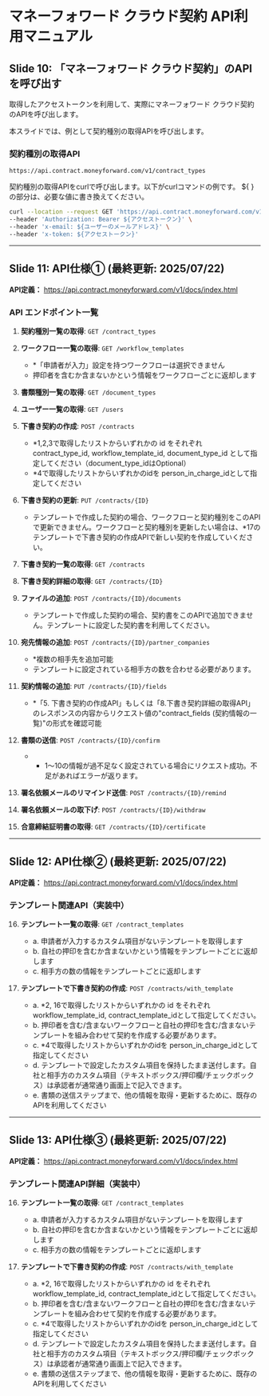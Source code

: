 # マネーフォワード クラウド契約 API利用マニュアル

## Slide 10: 「マネーフォワード クラウド契約」のAPIを呼び出す

取得したアクセストークンを利用して、実際にマネーフォワード クラウド契約のAPIを呼び出します。

本スライドでは、例として契約種別の取得APIを呼び出します。

### 契約種別の取得API
```
https://api.contract.moneyforward.com/v1/contract_types
```

契約種別の取得APIをcurlで呼び出します。以下がcurlコマンドの例です。 ${ }の部分は、必要な値に書き換えてください。

```bash
curl --location --request GET 'https://api.contract.moneyforward.com/v1/contract_types' \
--header 'Authorization: Bearer ${アクセストークン}' \
--header 'x-email: ${ユーザーのメールアドレス}' \
--header 'x-token: ${アクセストークン}'
```

---

## Slide 11: API仕様① (最終更新: 2025/07/22)

**API定義：** https://api.contract.moneyforward.com/v1/docs/index.html

### API エンドポイント一覧

1. **契約種別一覧の取得**: `GET /contract_types`

2. **ワークフロー一覧の取得**: `GET /workflow_templates`
   - *「申請者が入力」設定を持つワークフローは選択できません
   - 押印者を含むか含まないかという情報をワークフローごとに返却します

3. **書類種別一覧の取得**: `GET /document_types`

4. **ユーザー一覧の取得**: `GET /users`

5. **下書き契約の作成**: `POST /contracts`
   - *1,2,3で取得したリストからいずれかの id をそれぞれ contract_type_id, workflow_template_id, document_type_id として指定してください（document_type_idはOptional）
   - *4で取得したリストからいずれかのidを person_in_charge_idとして指定してください

6. **下書き契約の更新**: `PUT /contracts/{ID}`
   - テンプレートで作成した契約の場合、ワークフローと契約種別をこのAPIで更新できません。ワークフローと契約種別を更新したい場合は、*17のテンプレートで下書き契約の作成APIで新しい契約を作成していください。

7. **下書き契約一覧の取得**: `GET /contracts`

8. **下書き契約詳細の取得**: `GET /contracts/{ID}`

9. **ファイルの追加**: `POST /contracts/{ID}/documents`
   - テンプレートで作成した契約の場合、契約書をこのAPIで追加できません。テンプレートに設定した契約書を利用してください。

10. **宛先情報の追加**: `POST /contracts/{ID}/partner_companies`
    - *複数の相手先を追加可能
    - テンプレートに設定されている相手方の数を合わせる必要があります。

11. **契約情報の追加**: `PUT /contracts/{ID}/fields`
    - *「5. 下書き契約の作成API」もしくは「8.下書き契約詳細の取得API」のレスポンスの内容からリクエスト値の"contract_fields (契約情報の一覧)"の形式を確認可能

12. **書類の送信**: `POST /contracts/{ID}/confirm`
    - * 1〜10の情報が過不足なく設定されている場合にリクエスト成功。不足があればエラーが返ります。

13. **署名依頼メールのリマインド送信**: `POST /contracts/{ID}/remind`

14. **署名依頼メールの取下げ**: `POST /contracts/{ID}/withdraw`

15. **合意締結証明書の取得**: `GET /contracts/{ID}/certificate`

---

## Slide 12: API仕様② (最終更新: 2025/07/22)

**API定義：** https://api.contract.moneyforward.com/v1/docs/index.html

### テンプレート関連API（実装中）

16. **テンプレート一覧の取得**: `GET /contract_templates`
    - a. 申請者が入力するカスタム項目がないテンプレートを取得します
    - b. 自社の押印を含むか含まないかという情報をテンプレートごとに返却します
    - c. 相手方の数の情報をテンプレートごとに返却します

17. **テンプレートで下書き契約の作成**: `POST /contracts/with_template`
    - a. *2, 16で取得したリストからいずれかの id をそれぞれ workflow_template_id, contract_template_idとして指定してください。
    - b. 押印者を含む/含まないワークフローと自社の押印を含む/含まないテンプレートを組み合わせて契約を作成する必要があります。
    - c. *4で取得したリストからいずれかのidを person_in_charge_idとして指定してください
    - d. テンプレートで設定したカスタム項目を保持したまま送付します。自社と相手方のカスタム項目（テキストボックス/押印欄/チェックボックス）は承認者が通常通り画面上で記入できます。
    - e. 書類の送信ステップまで、他の情報を取得・更新するために、既存のAPIを利用してください

---

## Slide 13: API仕様③ (最終更新: 2025/07/22)

**API定義：** https://api.contract.moneyforward.com/v1/docs/index.html

### テンプレート関連API詳細（実装中）

16. **テンプレート一覧の取得**: `GET /contract_templates`
    - a. 申請者が入力するカスタム項目がないテンプレートを取得します
    - b. 自社の押印を含むか含まないかという情報をテンプレートごとに返却します
    - c. 相手方の数の情報をテンプレートごとに返却します

17. **テンプレートで下書き契約の作成**: `POST /contracts/with_template`
    - a. *2, 16で取得したリストからいずれかの id をそれぞれ workflow_template_id, contract_template_idとして指定してください。
    - b. 押印者を含む/含まないワークフローと自社の押印を含む/含まないテンプレートを組み合わせて契約を作成する必要があります。
    - c. *4で取得したリストからいずれかのidを person_in_charge_idとして指定してください
    - d. テンプレートで設定したカスタム項目を保持したまま送付します。自社と相手方のカスタム項目（テキストボックス/押印欄/チェックボックス）は承認者が通常通り画面上で記入できます。
    - e. 書類の送信ステップまで、他の情報を取得・更新するために、既存のAPIを利用してください